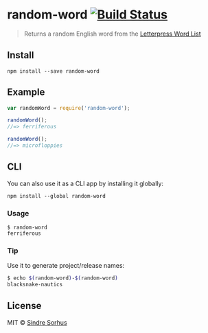 # random-word [![Build Status](https://travis-ci.org/sindresorhus/random-word.png?branch=master)](http://travis-ci.org/sindresorhus/random-word)

> Returns a random English word from the [Letterpress Word List](https://github.com/atebits/Words/blob/master/Words/en.txt)


## Install

```
npm install --save random-word
```


## Example

```js
var randomWord = require('random-word');

randomWord();
//=> ferriferous

randomWord();
//=> microfloppies
```


## CLI

You can also use it as a CLI app by installing it globally:

```
npm install --global random-word
```

### Usage

```
$ random-word
ferriferous
```


### Tip

Use it to generate project/release names:

```bash
$ echo $(random-word)-$(random-word)
blacksnake-nautics
```


## License

MIT © [Sindre Sorhus](http://sindresorhus.com)
